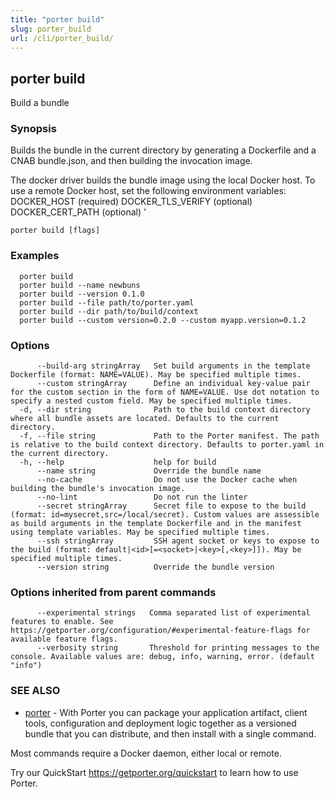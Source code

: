 ```yaml
---
title: "porter build"
slug: porter_build
url: /cli/porter_build/
---
```

## porter build

Build a bundle

### Synopsis

Builds the bundle in the current directory by generating a Dockerfile and a CNAB bundle.json, and then building the invocation image.

The docker driver builds the bundle image using the local Docker host. To use a remote Docker host, set the following environment variables:
  DOCKER_HOST (required)
  DOCKER_TLS_VERIFY (optional)
  DOCKER_CERT_PATH (optional)
'


```
porter build [flags]
```

### Examples

```
  porter build
  porter build --name newbuns
  porter build --version 0.1.0
  porter build --file path/to/porter.yaml
  porter build --dir path/to/build/context
  porter build --custom version=0.2.0 --custom myapp.version=0.1.2

```

### Options

```
      --build-arg stringArray   Set build arguments in the template Dockerfile (format: NAME=VALUE). May be specified multiple times.
      --custom stringArray      Define an individual key-value pair for the custom section in the form of NAME=VALUE. Use dot notation to specify a nested custom field. May be specified multiple times.
  -d, --dir string              Path to the build context directory where all bundle assets are located. Defaults to the current directory.
  -f, --file string             Path to the Porter manifest. The path is relative to the build context directory. Defaults to porter.yaml in the current directory.
  -h, --help                    help for build
      --name string             Override the bundle name
      --no-cache                Do not use the Docker cache when building the bundle's invocation image.
      --no-lint                 Do not run the linter
      --secret stringArray      Secret file to expose to the build (format: id=mysecret,src=/local/secret). Custom values are assessible as build arguments in the template Dockerfile and in the manifest using template variables. May be specified multiple times.
      --ssh stringArray         SSH agent socket or keys to expose to the build (format: default|<id>[=<socket>|<key>[,<key>]]). May be specified multiple times.
      --version string          Override the bundle version
```

### Options inherited from parent commands

```
      --experimental strings   Comma separated list of experimental features to enable. See https://getporter.org/configuration/#experimental-feature-flags for available feature flags.
      --verbosity string       Threshold for printing messages to the console. Available values are: debug, info, warning, error. (default "info")
```

### SEE ALSO

* [porter](/cli/porter/)	 - With Porter you can package your application artifact, client tools, configuration and deployment logic together as a versioned bundle that you can distribute, and then install with a single command.

Most commands require a Docker daemon, either local or remote.

Try our QuickStart https://getporter.org/quickstart to learn how to use Porter.


